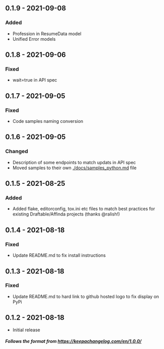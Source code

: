 ## 0.1.9 - 2021-09-08

### Added

- Profession in ResumeData model
- Unified Error models

## 0.1.8 - 2021-09-06

### Fixed

- wait=true in API spec

## 0.1.7 - 2021-09-05

### Fixed

- Code samples naming conversion

## 0.1.6 - 2021-09-05

### Changed

- Description of some endpoints to match updats in API spec
- Moved samples to their own [./docs/samples_python.md](./docs/samples_python.md) file

## 0.1.5 - 2021-08-25

### Added

- Added flake, editorconfig, tox.ini etc files to match best practices for existing Draftable/Affinda projects (thanks
  @ralish!)

## 0.1.4 - 2021-08-18

### Fixed

- Update README.md to fix install instructions

## 0.1.3 - 2021-08-18

### Fixed

- Update README.md to hard link to github hosted logo to fix display on PyPi

## 0.1.2 - 2021-08-18

- Initial release

##### Follows the format from https://keepachangelog.com/en/1.0.0/
